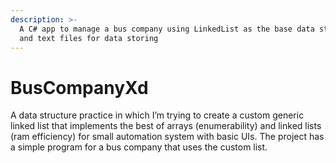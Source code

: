 ```yaml
---
description: >-
  A C# app to manage a bus company using LinkedList as the base data structure
  and text files for data storing
---
```


# BusCompanyXd

A data structure practice in which I’m trying to create a custom generic linked list that implements the best of arrays \(enumerability\) and linked lists \(ram efficiency\) for small automation system with basic UIs. The project has a simple program for a bus company that uses the custom list.

